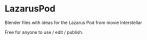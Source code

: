 # LazarusPod

Blender files with ideas for the Lazarus Pod from movie Interstellar

Free for anyone to use / edit / publish.
